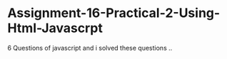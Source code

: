 # Assignment-16-Practical-2-Using-Html-Javascrpt
6 Questions of javascript and i solved these questions ..
